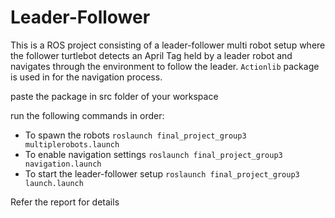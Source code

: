 
# Leader-Follower

This is a ROS project consisting of a leader-follower multi robot setup where the follower turtlebot detects an April Tag held by a leader robot and navigates through the environment to follow the leader. `Actionlib` package is used in for the navigation process. 

paste the package in src folder of your workspace

run the following commands in order:

- To spawn the robots
`roslaunch final_project_group3 multiplerobots.launch`
- To enable navigation settings
`roslaunch final_project_group3 navigation.launch`
- To start the leader-follower setup
`roslaunch final_project_group3 launch.launch`

Refer the report for details

